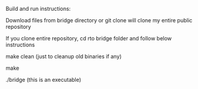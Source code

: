 Build and run instructions:

Download files from bridge directory or git clone will clone my entire public repository

If you clone entire repository, cd rto bridge folder and follow below instructions

make clean (just to cleanup old binaries if any)

make

./bridge (this is an executable)
